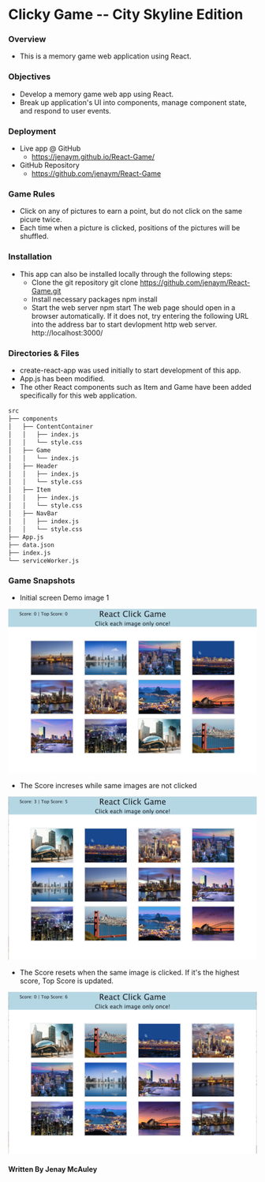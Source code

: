 # Clicky Game -- City Skyline Edition
### Overview
- This is a memory game web application using React.

### Objectives
- Develop a memory game web app using React.
- Break up application's UI into components, manage component state, and respond to user events.

### Deployment
- Live app @ GitHub
  - https://jenaym.github.io/React-Game/
- GitHub Repository
  - https://github.com/jenaym/React-Game
 
### Game Rules
- Click on any of pictures to earn a point, but do not click on the same picure twice.
- Each time when a picture is clicked, positions of the pictures will be shuffled.

### Installation
- This app can also be installed locally through the following steps:
    - Clone the git repository
        git clone https://github.com/jenaym/React-Game.git
    - Install necessary packages
        npm install
    - Start the web server
        npm start
The web page should open in a browser automatically. If it does not, try entering the following URL into the address bar to start devlopment http web server.
http://localhost:3000/

### Directories & Files
- create-react-app was used initially to start development of this app.
- App.js has been modified.
- The other React components such as Item and Game have been added specifically for this web application.

```
src
├── components
│   ├── ContentContainer
│   │   ├── index.js
│   │   └── style.css
│   ├── Game
│   │   └── index.js
│   ├── Header
│   │   ├── index.js
│   │   └── style.css
│   ├── Item
│   │   ├── index.js
│   │   └── style.css
│   ├── NavBar
│   │   ├── index.js
│   │   └── style.css
├── App.js
├── data.json
├── index.js
└── serviceWorker.js
```


### Game Snapshots
- Initial screen Demo image 1
  
![alt](clickygame/public/DemoImages/Demo&#32;1.png)

- The Score increses while same images are not clicked
  
![alt](clickygame/public/DemoImages/Demo&#32;2.png)

- The Score resets when the same image is clicked. If it's the highest score, Top Score is updated.
  
![alt](clickygame/public/DemoImages/Demo&#32;3.png)

#### Written By Jenay McAuley